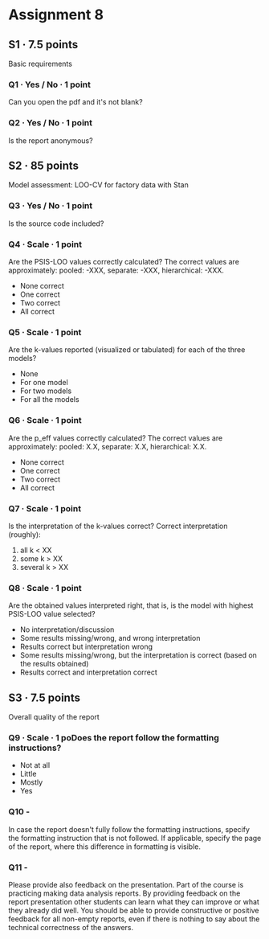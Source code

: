 # Assignment 8

## S1 · 7.5 points
Basic requirements


### Q1 · Yes / No · 1 point

Can you open the pdf and it's not blank?

### Q2 · Yes / No · 1 point

Is the report anonymous?


## S2 · 85 points

Model assessment: LOO-CV for factory data with Stan

### Q3 · Yes / No · 1 point

Is the source code included?

### Q4 · Scale · 1 point

Are the PSIS-LOO values correctly calculated? The correct values are approximately: pooled: -XXX, separate: -XXX, hierarchical: -XXX.

- None correct
- One correct
- Two correct
- All correct

### Q5 · Scale · 1 point

Are the k-values reported (visualized or tabulated) for each of the three models?

- None 
- For one model
- For two models
- For all the models

### Q6 · Scale · 1 point

Are the p_eff values correctly calculated? The correct values are approximately: pooled: X.X, separate: X.X, hierarchical: X.X.

- None correct
- One correct
- Two correct
- All correct

### Q7 · Scale · 1 point

Is the interpretation of the k-values correct? Correct interpretation (roughly): 
1) all k < XX
2) some k > XX
3) several k > XX

### Q8 · Scale · 1 point

Are the obtained values interpreted right, that is, is the model with highest PSIS-LOO value selected?

- No interpretation/discussion
- Some results missing/wrong, and wrong interpretation
- Results correct but interpretation wrong
- Some results missing/wrong, but the interpretation is correct (based on the results obtained)
- Results correct and interpretation correct

## S3 · 7.5 points

Overall quality of the report


### Q9 · Scale · 1 poDoes the report follow the formatting instructions?

- Not at all
- Little
- Mostly
- Yes

### Q10 -

In case the report doesn't fully follow the formatting instructions, specify the formatting instruction that is not followed. If applicable, specify the page of the report, where this difference in formatting is visible.

### Q11 -

Please provide also feedback on the presentation. Part of the
course is practicing making data analysis reports. By providing
feedback on the report presentation other students can learn what they
can improve or what they already did well. You should be able to
provide constructive or positive feedback for all non-empty reports,
even if there is nothing to say about the technical correctness of the
answers.
